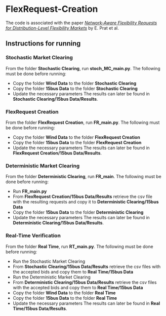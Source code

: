 # FlexRequest-Creation
The code is associated with the paper [*Network-Aware Flexibility Requests for Distribution-Level Flexibility Markets*](https://arxiv.org/abs/2110.05983) by E. Prat et al.

## Instructions for running

### Stochastic Market Clearing
From the folder **Stochastic Clearing**, run **stoch_MC_main.py**. The following must be done before running:
  * Copy the folder **Wind Data** to the folder **Stochastic Clearing**
  * Copy the folder **15bus Data** to the folder **Stochastic Clearing**
  * Update the necessary parameters
The results can later be found in **Stochastic Clearing/15bus Data/Results**.

### FlexRequest Creation
From the folder **FlexRequest Creation**, run **FR_main.py**. The following must be done before running:
  * Copy the folder **Wind Data** to the folder **FlexRequest Creation**
  * Copy the folder **15bus Data** to the folder **FlexRequest Creation**
  * Update the necessary parameters
The results can later be found in **FlexRequest Creation/15bus Data/Results**.

### Deterministic Market Clearing
From the folder **Deterministic Clearing**, run **FR_main**. The following must be done before running:
  * Run **FR_main.py**
  * From **FlexRequest Creation/15bus Data/Results** retrieve the csv file with the resulting requests and copy it to **Deterministic Clearing/15bus Data**
  * Copy the folder **15bus Data** to the folder **Deterministic Clearing**
  * Update the necessary parameters
The results can later be found in **Deterministic Clearing/15bus Data/Results**.

### Real-Time Verification
From the folder **Real Time**, run **RT_main.py**. The following must be done before running:
  * Run the Stochastic Market Clearing
  * From **Stochastic Clearing/15bus Data/Results** retrieve the csv files with the accepted bids and copy them to **Real Time/15bus Data**
  * Run the Deterministic Market Clearing
  * From **Deterministic Clearing/15bus Data/Results** retrieve the csv files with the accepted bids and copy them to **Real Time/15bus Data**
  * Copy the folder **Wind Data** to the folder **Real Time**
  * Copy the folder **15bus Data** to the folder **Real Time**
  * Update the necessary parameters
The results can later be found in **Real Time/15bus Data/Results**.
